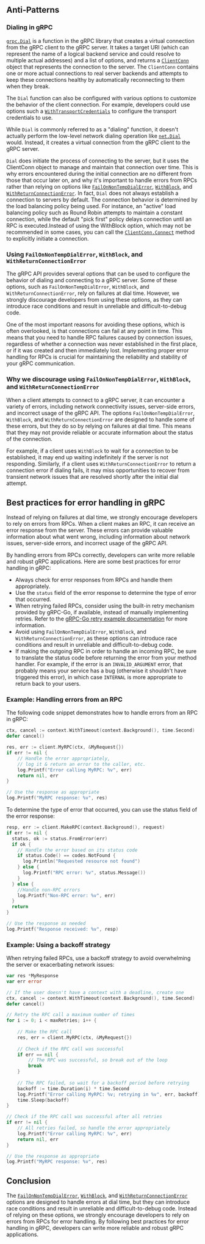 ## Anti-Patterns

### Dialing in gRPC
[`grpc.Dial`](https://pkg.go.dev/google.golang.org/grpc#Dial) is a function in the gRPC library that creates a virtual connection
from the gRPC client to the gRPC server.  It takes a target URI (which can
represent the name of a logical backend service and could resolve to multiple
actual addresses) and a list of options, and returns a [`ClientConn`](https://pkg.go.dev/google.golang.org/grpc#ClientConn) object that
represents the connection to the server. The `ClientConn` contains one or more
actual connections to real server backends and attempts to keep these
connections healthy by automatically reconnecting to them when they break.

The `Dial` function can also be configured with various options to
customize the behavior of the client connection. For example, developers could
use options such a [`WithTransportCredentials`](https://pkg.go.dev/google.golang.org/grpc#WithTransportCredentials) to configure the transport
credentials to use.

While `Dial` is commonly referred to as a "dialing" function, it doesn't
actually perform the low-level network dialing operation like [`net.Dial`](https://pkg.go.dev/net#Dial) would.
Instead, it creates a virtual connection from the gRPC
client to the gRPC server.

`Dial` does initiate the process of connecting to the server, but it uses
the ClientConn object to manage and maintain that connection over time. This is
why errors encountered during the initial connection are no different from those
that occur later on, and why it's important to handle errors from RPCs rather
than relying on options like [`FailOnNonTempDialError`](https://pkg.go.dev/google.golang.org/grpc#FailOnNonTempDialError), [`WithBlock`](https://pkg.go.dev/google.golang.org/grpc#WithBlock), and
[`WithReturnConnectionError`](https://pkg.go.dev/google.golang.org/grpc#WithReturnConnectionError).
In fact, `Dial` does not always establish a connection to servers by default. The connection
behavior is determined by the load balancing policy being used. For instance, an "active"
load balancing policy such as Round Robin attempts to maintain a constant connection, while the default "pick first"
policy delays connection until an RPC is executed.Instead of using the WithBlock option, which may not be recommended 
in some cases, you can call the [`ClientConn.Connect`](https://pkg.go.dev/google.golang.org/grpc#ClientConn.Connect) method to explicitly initiate a connection. 

### Using `FailOnNonTempDialError`, `WithBlock`, and `WithReturnConnectionError`

The gRPC API provides several options that can be used to configure the behavior
of dialing and connecting to a gRPC server. Some of these options, such as
`FailOnNonTempDialError`, `WithBlock`, and `WithReturnConnectionError`, rely on
failures at dial time. However, we strongly discourage developers from using
these options, as they can introduce race conditions and result in unreliable
and difficult-to-debug code.

One of the most important reasons for avoiding these options, which is often overlooked, 
is that connections can fail at any point in time. This means that you need to handle 
RPC failures caused by connection issues, regardless of whether a connection was never
established in the first place, or if it was created and then immediately lost. 
Implementing proper error handling for RPCs is crucial for maintaining the reliability
and stability of your gRPC communication.

###  Why we discourage using `FailOnNonTempDialError`, `WithBlock`, and `WithReturnConnectionError`

When a client attempts to connect to a gRPC server, it can encounter a variety
of errors, including network connectivity issues, server-side errors, and
incorrect usage of the gRPC API. The options `FailOnNonTempDialError`,
`WithBlock`, and `WithReturnConnectionError` are designed to handle some of
these errors, but they do so by relying on failures at dial time. This means
that they may not provide reliable or accurate information about the status of
the connection.

For example, if a client uses `WithBlock` to wait for a connection to be
established, it may end up waiting indefinitely if the server is not responding.
Similarly, if a client uses `WithReturnConnectionError` to return a connection
error if dialing fails, it may miss opportunities to recover from transient
network issues that are resolved shortly after the initial dial attempt.

## Best practices for error handling in gRPC

Instead of relying on failures at dial time, we strongly encourage developers to
rely on errors from RPCs. When a client makes an RPC, it can receive an error
response from the server. These errors can provide valuable information about
what went wrong, including information about network issues, server-side errors,
and incorrect usage of the gRPC API.

By handling errors from RPCs correctly, developers can write more reliable and
robust gRPC applications. Here are some best practices for error handling in
gRPC:

- Always check for error responses from RPCs and handle them appropriately.
- Use the `status` field of the error response to determine the type of error that
  occurred.
- When retrying failed RPCs, consider using the built-in retry mechanism provided by gRPC-Go,
  if available, instead of manually implementing retries. Refer to the [gRPC-Go retry example
  documentation](https://github.com/grpc/grpc-go/blob/master/examples/features/retry/README.md)
  for more information.
- Avoid using `FailOnNonTempDialError`, `WithBlock`, and `WithReturnConnectionError`,
  as these options can introduce race conditions and result in unreliable and
  difficult-to-debug code.
- If making the outgoing RPC in order to handle an incoming RPC, be sure to
  translate the status code before returning the error from your method handler.
  For example, if the error is an `INVALID_ARGUMENT` error, that probably means your
  service has a bug (otherwise it shouldn't have triggered this error), in which
  case `INTERNAL` is more appropriate to return back to your users.

### Example: Handling errors from an RPC

The following code snippet demonstrates how to handle errors from an RPC in
gRPC:

```go 
ctx, cancel := context.WithTimeout(context.Background(), time.Second)
defer cancel()

res, err := client.MyRPC(ctx, &MyRequest{})
if err != nil {
    // Handle the error appropriately,
    // log it & return an error to the caller, etc.
    log.Printf("Error calling MyRPC: %v", err)
    return nil, err
}

// Use the response as appropriate 
log.Printf("MyRPC response: %v", res)

```

To determine the type of error that occurred, you can use the status field of
the error response:


```go 
resp, err := client.MakeRPC(context.Background(), request) 
if err != nil {
  status, ok := status.FromError(err) 
  if ok {
    // Handle the error based on its status code 
    if status.Code() == codes.NotFound {
      log.Println("Requested resource not found")
    } else {
      log.Printf("RPC error: %v", status.Message())
    }
  } else {
    //Handle non-RPC errors 
    log.Printf("Non-RPC error: %v", err)
  }
  return
}        

// Use the response as needed 
log.Printf("Response received: %v", resp) 
```

### Example: Using a backoff strategy


When retrying failed RPCs, use a backoff strategy to avoid overwhelming the
server or exacerbating network issues:


```go 
var res *MyResponse
var err error

// If the user doesn't have a context with a deadline, create one
ctx, cancel := context.WithTimeout(context.Background(), time.Second)
defer cancel()

// Retry the RPC call a maximum number of times
for i := 0; i < maxRetries; i++ {
    
    // Make the RPC call
    res, err = client.MyRPC(ctx, &MyRequest{})
    
    // Check if the RPC call was successful
    if err == nil {
        // The RPC was successful, so break out of the loop
        break
    }
    
    // The RPC failed, so wait for a backoff period before retrying
    backoff := time.Duration(i) * time.Second
    log.Printf("Error calling MyRPC: %v; retrying in %v", err, backoff)
    time.Sleep(backoff)
}

// Check if the RPC call was successful after all retries
if err != nil {
    // All retries failed, so handle the error appropriately
    log.Printf("Error calling MyRPC: %v", err)
    return nil, err
}

// Use the response as appropriate
log.Printf("MyRPC response: %v", res)

```


## Conclusion

The [`FailOnNonTempDialError`](https://pkg.go.dev/google.golang.org/grpc#FailOnNonTempDialError), [`WithBlock`](https://pkg.go.dev/google.golang.org/grpc#WithBlock), and [`WithReturnConnectionError`](https://pkg.go.dev/google.golang.org/grpc#WithReturnConnectionError)
options are designed to handle errors at dial time, but they can introduce race
conditions and result in unreliable and difficult-to-debug code. Instead of
relying on these options, we strongly encourage developers to rely on errors
from RPCs for error handling. By following best practices for error handling in
gRPC, developers can write more reliable and robust gRPC applications.
